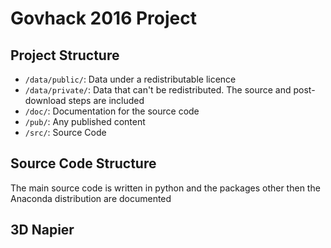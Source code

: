 # Govhack 2016 Project

## Project Structure

* `/data/public/`: Data under a redistributable licence
* `/data/private/`: Data that can't be redistributed. The source and post-download steps are included
* `/doc/`: Documentation for the source code
* `/pub/`: Any published content
* `/src/`: Source Code

## Source Code Structure

The main source code is written in python and the packages other then the Anaconda distribution are documented

## 3D Napier


